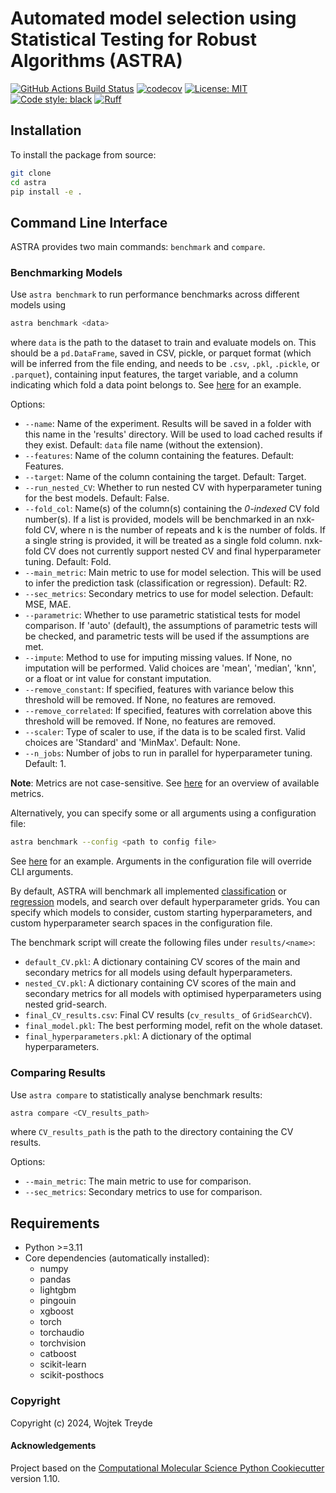 Automated model selection using Statistical Testing for Robust Algorithms (ASTRA)
==============================
[//]: # (Badges)
[![GitHub Actions Build Status](https://github.com/duartegroup/astra/workflows/CI/badge.svg)](https://github.com/duartegroup/astra/actions?query=workflow%3ACI)
[![codecov](https://codecov.io/gh/duartegroup/ASTRA/branch/main/graph/badge.svg)](https://codecov.io/gh/duartegroup/ASTRA/branch/main)
[![License: MIT](https://img.shields.io/badge/License-MIT-yellow.svg)](https://opensource.org/licenses/MIT)
[![Code style: black](https://img.shields.io/badge/code%20style-black-000000.svg)](https://github.com/psf/black)
[![Ruff](https://img.shields.io/endpoint?url=https://raw.githubusercontent.com/astral-sh/ruff/main/assets/badge/v2.json)](https://github.com/astral-sh/ruff)

## Installation

To install the package from source:

```bash
git clone 
cd astra
pip install -e .
```

## Command Line Interface

ASTRA provides two main commands: `benchmark` and `compare`.

### Benchmarking Models

Use `astra benchmark` to run performance benchmarks across different models using

```bash
astra benchmark <data>
```
where `data` is the path to the dataset to train and evaluate models on. This should be a `pd.DataFrame`, saved in CSV, pickle, or parquet format (which will be inferred from the file ending, and needs to be `.csv`, `.pkl`, `.pickle`, or `.parquet`), containing input features, the target variable, and a column indicating which fold a data point belongs to. See [here](astra/data/example_df.csv) for an example.

Options:
- `--name`: Name of the experiment. Results will be saved in a folder with this name in the 'results' directory. Will be used to load cached results if they exist. Default: `data` file name (without the extension).
- `--features`: Name of the column containing the features. Default: Features.
- `--target`: Name of the column containing the target. Default: Target.
- `--run_nested_CV`: Whether to run nested CV with hyperparameter tuning for the best models. Default: False.
- `--fold_col`: Name(s) of the column(s) containing the *0-indexed* CV fold number(s). If a list is provided, models will be benchmarked in an nxk-fold CV, where n is the number of repeats and k is the number of folds. If a single string is provided, it will be treated as a single fold column. nxk-fold CV does not currently support nested CV and final hyperparameter tuning. Default: Fold.
- `--main_metric`: Main metric to use for model selection. This will be used to infer the prediction task (classification or regression). Default: R2.
- `--sec_metrics`: Secondary metrics to use for model selection. Default: MSE, MAE.
- `--parametric`: Whether to use parametric statistical tests for model comparison. If 'auto' (default), the assumptions of parametric tests will be checked, and parametric tests will be used if the assumptions are met.
- `--impute`: Method to use for imputing missing values. If None, no imputation will be performed. Valid choices are 'mean', 'median', 'knn', or a float or int value for constant imputation.
- `--remove_constant`: If specified, features with variance below this threshold will be removed. If None, no features are removed.
- `--remove_correlated`: If specified, features with correlation above this threshold will be removed. If None, no features are removed.
- `--scaler`: Type of scaler to use, if the data is to be scaled first. Valid choices are 'Standard' and 'MinMax'. Default: None.
- `--n_jobs`: Number of jobs to run in parallel for hyperparameter tuning. Default: 1.

**Note**: Metrics are not case-sensitive. See [here](astra/metrics.py) for an overview of available metrics.

Alternatively, you can specify some or all arguments using a configuration file:

```bash
astra benchmark --config <path to config file>
```
See [here](configs/example.yml) for an example. Arguments in the configuration file will override CLI arguments.

By default, ASTRA will benchmark all implemented [classification](astra/models/classification.py) or [regression](astra/models/regression.py) models, and search over default hyperparameter grids. You can specify which models to consider, custom starting hyperparameters, and custom hyperparameter search spaces in the configuration file.

The benchmark script will create the following files under `results/<name>`:
- `default_CV.pkl`: A dictionary containing CV scores of the main and secondary metrics for all models using default hyperparameters.
- `nested_CV.pkl`: A dictionary containing CV scores of the main and secondary metrics for all models with optimised hyperparameters using nested grid-search.
- `final_CV_results.csv`: Final CV results (`cv_results_` of `GridSearchCV`).
- `final_model.pkl`: The best performing model, refit on the whole dataset.
- `final_hyperparameters.pkl`: A dictionary of the optimal hyperparameters.

### Comparing Results

Use `astra compare` to statistically analyse benchmark results:

```bash
astra compare <CV_results_path>
```
where `CV_results_path` is the path to the directory containing the CV results.

Options:
- `--main_metric`: The main metric to use for comparison.
- `--sec_metrics`: Secondary metrics to use for comparison.

## Requirements
- Python >=3.11
- Core dependencies (automatically installed):
  - numpy
  - pandas
  - lightgbm
  - pingouin
  - xgboost
  - torch
  - torchaudio
  - torchvision
  - catboost
  - scikit-learn
  - scikit-posthocs

### Copyright

Copyright (c) 2024, Wojtek Treyde


#### Acknowledgements
 
Project based on the 
[Computational Molecular Science Python Cookiecutter](https://github.com/molssi/cookiecutter-cms) version 1.10.
